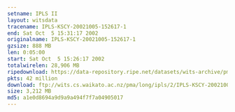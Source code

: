 ```yaml
---
setname: IPLS II
layout: witsdata
tracename: IPLS-KSCY-20021005-152617-1
end: Sat Oct  5 15:31:17 2002
originalname: IPLS-KSCY-20021005-152617-1
gzsize: 888 MB
len: 0:05:00
start: Sat Oct  5 15:26:17 2002
totalwirelen: 28,906 MB
ripedownload: https://data-repository.ripe.net/datasets/wits-archive/pma/long/ipls/2/IPLS-KSCY-20021005-152617-1.gz
pkts: 42 million
download: ftp://wits.cs.waikato.ac.nz/pma/long/ipls/2/IPLS-KSCY-20021005-152617-1.gz
size: 3,212 MB
md5: a1e0d8694a9d9a9a494f7f7a04905017
---
```

